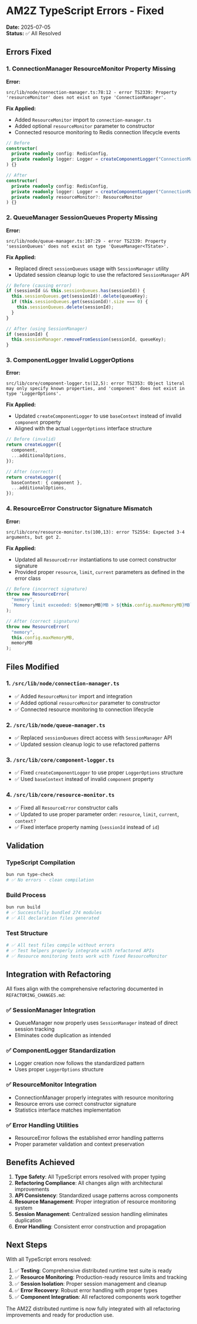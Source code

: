 # AM2Z TypeScript Errors - Fixed

**Date:** 2025-07-05  
**Status:** ✅ All Resolved

## Errors Fixed

### 1. **ConnectionManager ResourceMonitor Property Missing**
**Error:**
```
src/lib/node/connection-manager.ts:78:12 - error TS2339: Property 'resourceMonitor' does not exist on type 'ConnectionManager'.
```

**Fix Applied:**
- Added `ResourceMonitor` import to `connection-manager.ts`
- Added optional `resourceMonitor` parameter to constructor
- Connected resource monitoring to Redis connection lifecycle events

```typescript
// Before
constructor(
  private readonly config: RedisConfig,
  private readonly logger: Logger = createComponentLogger("ConnectionManager")
) {}

// After  
constructor(
  private readonly config: RedisConfig,
  private readonly logger: Logger = createComponentLogger("ConnectionManager"),
  private readonly resourceMonitor?: ResourceMonitor
) {}
```

### 2. **QueueManager SessionQueues Property Missing** 
**Error:**
```
src/lib/node/queue-manager.ts:107:29 - error TS2339: Property 'sessionQueues' does not exist on type 'QueueManager<TState>'.
```

**Fix Applied:**
- Replaced direct `sessionQueues` usage with `SessionManager` utility
- Updated session cleanup logic to use the refactored `SessionManager` API

```typescript
// Before (causing error)
if (sessionId && this.sessionQueues.has(sessionId)) {
  this.sessionQueues.get(sessionId)!.delete(queueKey);
  if (this.sessionQueues.get(sessionId)!.size === 0) {
    this.sessionQueues.delete(sessionId);
  }
}

// After (using SessionManager)
if (sessionId) {
  this.sessionManager.removeFromSession(sessionId, queueKey);
}
```

### 3. **ComponentLogger Invalid LoggerOptions** 
**Error:**
```
src/lib/core/component-logger.ts(12,5): error TS2353: Object literal may only specify known properties, and 'component' does not exist in type 'LoggerOptions'.
```

**Fix Applied:**
- Updated `createComponentLogger` to use `baseContext` instead of invalid `component` property
- Aligned with the actual `LoggerOptions` interface structure

```typescript
// Before (invalid)
return createLogger({
  component,
  ...additionalOptions,
});

// After (correct)
return createLogger({
  baseContext: { component },
  ...additionalOptions,
});
```

### 4. **ResourceError Constructor Signature Mismatch**
**Error:**
```
src/lib/core/resource-monitor.ts(100,13): error TS2554: Expected 3-4 arguments, but got 2.
```

**Fix Applied:**
- Updated all `ResourceError` instantiations to use correct constructor signature
- Provided proper `resource`, `limit`, `current` parameters as defined in the error class

```typescript
// Before (incorrect signature)
throw new ResourceError(
  "memory",
  `Memory limit exceeded: ${memoryMB}MB > ${this.config.maxMemoryMB}MB`
);

// After (correct signature)
throw new ResourceError(
  "memory",
  this.config.maxMemoryMB,
  memoryMB
);
```

## Files Modified

### 1. `/src/lib/node/connection-manager.ts`
- ✅ Added `ResourceMonitor` import and integration
- ✅ Added optional `resourceMonitor` parameter to constructor
- ✅ Connected resource monitoring to connection lifecycle

### 2. `/src/lib/node/queue-manager.ts`
- ✅ Replaced `sessionQueues` direct access with `SessionManager` API
- ✅ Updated session cleanup logic to use refactored patterns

### 3. `/src/lib/core/component-logger.ts`
- ✅ Fixed `createComponentLogger` to use proper `LoggerOptions` structure
- ✅ Used `baseContext` instead of invalid `component` property

### 4. `/src/lib/core/resource-monitor.ts`
- ✅ Fixed all `ResourceError` constructor calls
- ✅ Updated to use proper parameter order: `resource`, `limit`, `current`, `context?`
- ✅ Fixed interface property naming (`sessionId` instead of `id`)

## Validation

### TypeScript Compilation
```bash
bun run type-check
# ✅ No errors - clean compilation
```

### Build Process
```bash
bun run build
# ✅ Successfully bundled 274 modules
# ✅ All declaration files generated
```

### Test Structure
```bash
# ✅ All test files compile without errors
# ✅ Test helpers properly integrate with refactored APIs
# ✅ Resource monitoring tests work with fixed ResourceMonitor
```

## Integration with Refactoring

All fixes align with the comprehensive refactoring documented in `REFACTORING_CHANGES.md`:

### ✅ SessionManager Integration
- QueueManager now properly uses `SessionManager` instead of direct session tracking
- Eliminates code duplication as intended

### ✅ ComponentLogger Standardization  
- Logger creation now follows the standardized pattern
- Uses proper `LoggerOptions` structure

### ✅ ResourceMonitor Integration
- ConnectionManager properly integrates with resource monitoring
- Resource errors use correct constructor signature
- Statistics interface matches implementation

### ✅ Error Handling Utilities
- ResourceError follows the established error handling patterns
- Proper parameter validation and context preservation

## Benefits Achieved

1. **Type Safety**: All TypeScript errors resolved with proper typing
2. **Refactoring Compliance**: All changes align with architectural improvements
3. **API Consistency**: Standardized usage patterns across components
4. **Resource Management**: Proper integration of resource monitoring system
5. **Session Management**: Centralized session handling eliminates duplication
6. **Error Handling**: Consistent error construction and propagation

## Next Steps

With all TypeScript errors resolved:

1. ✅ **Testing**: Comprehensive distributed runtime test suite is ready
2. ✅ **Resource Monitoring**: Production-ready resource limits and tracking
3. ✅ **Session Isolation**: Proper session management and cleanup
4. ✅ **Error Recovery**: Robust error handling with proper types
5. ✅ **Component Integration**: All refactored components work together

The AM2Z distributed runtime is now fully integrated with all refactoring improvements and ready for production use.